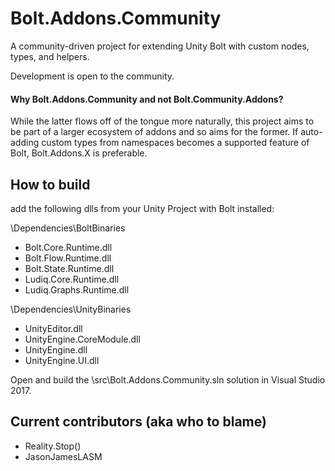 
# Bolt.Addons.Community
A community-driven project for extending Unity Bolt with custom nodes, types, and helpers.

Development is open to the community.


#### Why Bolt.Addons.Community and not Bolt.Community.Addons?  
While the latter flows off of the tongue more naturally, this project aims to be part of a larger ecosystem of addons and so aims for the former.  If auto-adding custom types from namespaces becomes a supported  feature of Bolt, Bolt.Addons.X is preferable.

## How to build
add the following dlls from your Unity Project with Bolt installed:

\Dependencies\BoltBinaries
 - Bolt.Core.Runtime.dll
 - Bolt.Flow.Runtime.dll
 - Bolt.State.Runtime.dll
 - Ludiq.Core.Runtime.dll
 - Ludiq.Graphs.Runtime.dll
  
\Dependencies\UnityBinaries
 - UnityEditor.dll
 - UnityEngine.CoreModule.dll
 - UnityEngine.dll
 - UnityEngine.UI.dll

Open and build the \src\Bolt.Addons.Community.sln solution in Visual Studio 2017.


## Current contributors (aka who to blame)
 - Reality.Stop()
 - JasonJamesLASM
